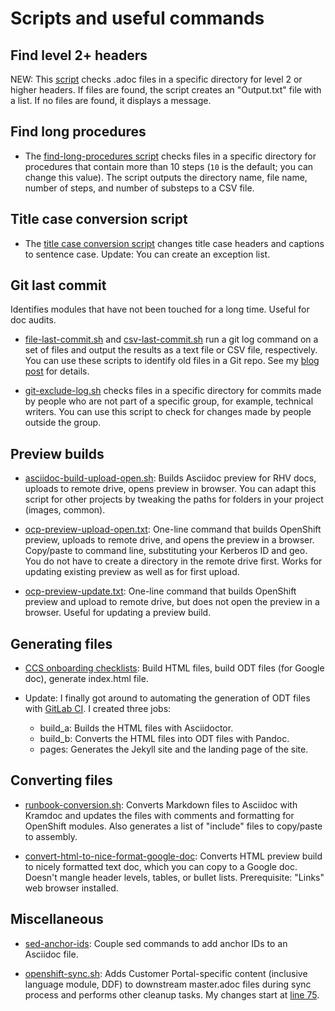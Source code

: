 # Scripts and useful commands

## Find level 2+ headers

NEW: This [script](find-subheadings.sh) checks .adoc files in a specific directory for level 2 or higher headers. If files are found, the script creates an "Output.txt" file with a list. If no files are found, it displays a message.

## Find long procedures

- The [find-long-procedures script](find-long-procedures.sh) checks files in a specific directory for procedures that contain more than 10 steps (`10` is the default; you can change this value). The script outputs the directory name, file name, number of steps, and number of substeps to a CSV file.

## Title case conversion script

- The [title case conversion script](title-case-script/README.md) changes title case headers and captions to sentence case. Update: You can create an exception list.

## Git last commit

Identifies modules that have not been touched for a long time. Useful for doc audits.

- [file-last-commit.sh](file-last-commit.sh) and [csv-last-commit.sh](csv-last-commit.sh) run a git log command on a set of files and output the results as a text file or CSV file, respectively. You can use these scripts to identify old files in a Git repo. See my [blog post](https://source.redhat.com/groups/public/ccs/ccs_blog/script_to_identify_old_content_in_git_repositories) for details.

- [git-exclude-log.sh](git-exclude-log.sh) checks files in a specific directory for commits made by people who are not part of a specific group, for example, technical writers. You can use this script to check for changes made by people outside the group.

## Preview builds

- [asciidoc-build-upload-open.sh](asciidoc-build-upload-open.sh): Builds Asciidoc preview for RHV docs, uploads to remote drive, opens preview in browser. You can adapt this script for other projects by tweaking the paths for folders in your project (images, common).

- [ocp-preview-upload-open.txt](ocp-preview-upload-open.txt): One-line command that builds OpenShift preview, uploads to remote drive, and opens the preview in a browser. Copy/paste to command line, substituting your Kerberos ID and geo. You do not have to create a directory in the remote drive first. Works for updating existing preview as well as for first upload.

- [ocp-preview-update.txt](ocp-preview-update.txt): One-line command that builds OpenShift preview and upload to remote drive, but does not open the preview in a browser. Useful for updating a preview build.

## Generating files

- [CCS onboarding checklists](https://github.com/apinnick/scripts/tree/main/CCS%20onboarding%20checklists): Build HTML files, build ODT files (for Google doc), generate index.html file.

- Update: I finally got around to automating the generation of ODT files with [GitLab CI](CCS%20onboarding%20checklists/.gitlab-ci.yml). I created three jobs:
  - build_a: Builds the HTML files with Asciidoctor.
  - build_b: Converts the HTML files into ODT files with Pandoc.
  - pages: Generates the Jekyll site and the landing page of the site.

## Converting files

- [runbook-conversion.sh](runbook-conversion.sh): Converts Markdown files to Asciidoc with Kramdoc and updates the files with comments and formatting for OpenShift modules. Also generates a list of "include" files to copy/paste to assembly.

- [convert-html-to-nice-format-google-doc](convert-html-to-nice-format-google-doc): Converts HTML preview build to nicely formatted text doc, which you can copy to a Google doc. Doesn't mangle header levels, tables, or bullet lists. Prerequisite: "Links" web browser installed.

## Miscellaneous

- [sed-anchor-ids](sed-anchor-ids): Couple sed commands to add anchor IDs to an Asciidoc file.

- [openshift-sync.sh](openshift-sync-tweaks.sh): Adds Customer Portal-specific content (inclusive language module, DDF) to downstream master.adoc files during sync process and performs other cleanup tasks. My changes start at [line 75](https://github.com/apinnick/scripts/blob/2790321dfb1c556f147f387c6e6b844819d803ce/openshift-sync-tweaks.sh#L75).
